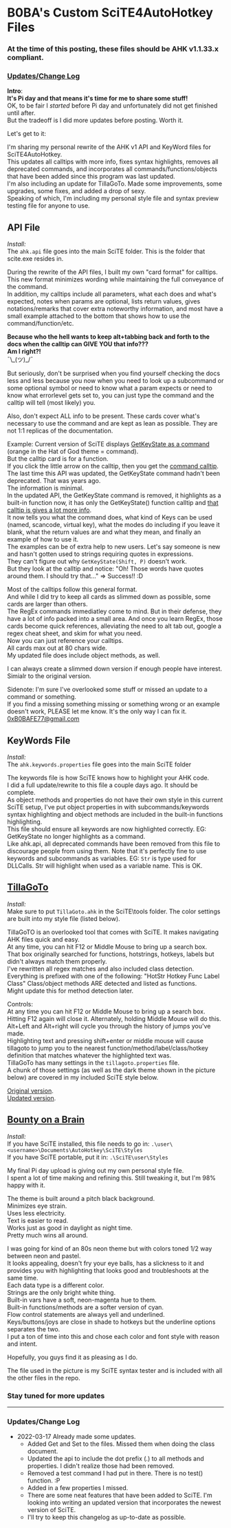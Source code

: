 
# **B0BA's Custom SciTE4AutoHotkey Files**

### At the time of this posting, these files should be AHK v1.1.33.x compliant.  

### [Updates/Change Log](#updateschange-log-1)

**Intro**:  
**It's Pi day and that means it's time for me to share some stuff!**  
OK, to be fair I *started* before Pi day and unfortunately did not get finished until after.  
But the tradeoff is I did more updates before posting. Worth it.  

Let's get to it:

I'm sharing my personal rewrite of the AHK v1 API and KeyWord files for SciTE4AutoHotkey.  
This updates all calltips with more info, fixes syntax highlights, removes all deprecated commands, and incorporates all commands/functions/objects that have been added since this program was last updated.  
I'm also including an update for TillaGoTo. Made some improvements, some upgrades, some fixes, and added a drop of sexy.  
Speaking of which, I'm including my personal style file and syntax preview testing file for anyone to use.

## API File

*Install:*  
The `ahk.api` file goes into the main SciTE folder. This is the folder that scite.exe resides in.

During the rewrite of the API files, I built my own "card format" for calltips.  
This new format minimizes wording while maintaining the full conveyance of the command.  
In addition, my calltips include all parameters, what each does and what's expected, notes when params are optional, lists return values, gives notations/remarks that cover extra noteworthy information, and most have a small example attached to the bottom that shows how to use the command/function/etc.

**Because who the hell wants to keep alt+tabbing back and forth to the docs when the calltip can GIVE YOU that info???**  
**Am I right?!**  
¯\\\_(ツ)\_/¯  

But seriously, don't be surprised when you find yourself checking the docs less and less because you now when you need to look up a subcommand or some optional symbol or need to know what a param expects or need to know what errorlevel gets set to, you can just type the command and the calltip will tell (most likely) you.  

Also, don't expect ALL info to be present. These cards cover what's necessary to use the command and are kept as lean as possible. They are not 1:1 replicas of the documentation.

Example: Current version of SciTE displays [GetKeyState as a command](https://i.imgur.com/aWgDNVf.png) (orange in the Hat of God theme = command).  
But the calltip card is for a function.  
If you click the little arrow on the calltip, then you get the [command calltip](https://i.imgur.com/ujaLVd0.png).  
The last time this API was updated, the GetKeyState command hadn't been deprecated. That was years ago.  
The information is minimal.  
In the updated API, the GetKeyState command is removed, it highlights as a built-in function now, it has only the GetKeyState() function calltip and [that calltip is gives a lot more info](https://i.imgur.com/hCafNOl.png).  
It now tells you what the command does, what kind of Keys can be used (named, scancode, virtual key), what the modes do including if you leave it blank, what the return values are and what they mean, and finally an example of how to use it.  
The examples can be of extra help to new users. Let's say someone is new and hasn't gotten used to strings requiring quotes in expressions.  
They can't figure out why `GetKeyState(Shift, P)` doesn't work.  
But they look at the calltip and notice: "Oh! Those words have quotes around them. I should try that..." => Success!! :D  

Most of the calltips follow this general format.  
And while I did try to keep all cards as slimmed down as possible, some cards are larger than others.  
The RegEx commands immediatley come to mind. But in their defense, they have a lot of info packed into a small area.
And once you learn RegEx, those cards become quick references, alleviating the need to alt tab out, google a regex cheat sheet, and skim for what you need.  
Now you can just reference your calltips.  
All cards max out at 80 chars wide.  
My updated file does include object methods, as well.

I can always create a slimmed down version if enough people have interest. Simialr to the original version.  

Sidenote: I'm sure I've overlooked some stuff or missed an update to a command or something.  
If you find a missing something missing or something wrong or an example doesn't work, PLEASE let me know. It's the only way I can fix it.  
0xB0BAFE77@gmail.com  

## KeyWords File

*Install:*  
The `ahk.keywords.properties` file goes into the main SciTE folder

The keywords file is how SciTE knows how to highlight your AHK code.  
I did a full update/rewrite to this file a couple days ago. It should be complete.  
As object methods and properties do not have their own style in this current SciTE setup, I've put object properties in with subcommands/keywords syntax highlighting and object methods are included in the built-in functions highlighting.  
This file should ensure all keywords are now highlighted correctly. EG: GetKeyState no longer highlights as a command.  
Like ahk.api, all deprecated commands have been removed from this file to discourage people from using them. 
Note that it's perfectly fine to use keywords and subcommands as variables. EG: `Str` is type used for DLLCalls. Str will highlight when used as a variable name. This is OK.

## [TillaGoTo](https://i.imgur.com/MGm68Nu.png)
*Install:*  
Make sure to put `TillaGoto.ahk` in the SciTE\tools folder.
The color settings are built into my style file (listed below).

TillaGoTO is an overlooked tool that comes with SciTE. It makes navigating AHK files quick and easy.  
At any time, you can hit F12 or Middle Mouse to bring up a search box.  
That box originally searched for functions, hotstrings, hotkeys, labels but didn't always match them properly.  
I've rewritten all regex matches and also included class detection.  
Everything is prefixed with one of the following: "HotStr Hotkey Func Label Class" 
Class/object methods ARE detected and listed as functions.  
Might update this for method detection later.  

Controls:  
At any time you can hit F12 or Middle Mouse to bring up a search box.  
Hitting F12 again will close it. Alternately, holding Middle Mouse will do this.  
Alt+Left and Alt+right will cycle you through the history of jumps you've made.  
Highlighting text and pressing shift+enter or middle mouse will cause tillagoto to jump you to the nearest function/method/label/class/hotkey definition that matches whatever the highlighted text was.  
TillaGoTo has many settings in the `tillagoto.properties` file.  
A chunk of those settings (as well as the dark theme shown in the picture below) are covered in my included SciTE style below.

[Original version](https://i.imgur.com/MMF3OJf.png).  
[Updated version](https://i.imgur.com/MGm68Nu.png).

## [Bounty on a Brain](https://i.imgur.com/1agWRh9.png)

*Install:*  
If you have SciTE installed, this file needs to go in: `.\user\<username>\Documents\AutoHotkey\SciTE\Styles`  
If you have SciTE portable, put it in: `.\SciTE\user\Styles`

My final Pi day upload is giving out my own personal style file.  
I spent a lot of time making and refining this. Still tweaking it, but I'm 98% happy with it.  

The theme is built around a pitch black background.  
Minimizes eye strain.  
Uses less electricity.  
Text is easier to read.  
Works just as good in daylight as night time.  
Pretty much wins all around.  

I was going for kind of an 80s neon theme but with colors toned 1/2 way between neon and pastel.  
It looks appealing, doesn't fry your eye balls, has a slickness to it and provides you with highlighting that looks good and troubleshoots at the same time.  
Each data type is a different color.  
Strings are the only bright white thing.  
Built-in vars have a soft, neon-magenta hue to them.  
Built-in functions/methods are a softer version of cyan.  
Flow control statements are always yell and underlined.  
Keys/buttons/joys are close in shade to hotkeys but the underline options separates the two.  
I put a ton of time into this and chose each color and font style with reason and intent.  

Hopefully, you guys find it as pleasing as I do.

The file used in the picture is my SciTE syntax tester and is included with all the other files in the repo.    

### Stay tuned for more updates

***

### Updates/Change Log
* 2022-03-17 Already made some updates.  
  * Added Get and Set to the files. Missed them when doing the class document.
  * Updated the api to include the dot prefix (.) to all methods and properties. I didn't realize those had been removed.
  * Removed a test command I had put in there. There is no test() function. :P
  * Added in a few properties I missed.
  * There are some neat features that have been added to SciTE. I'm looking into writing an updated version that incorporates the newest version of SciTE.
  * I'll try to keep this changelog as up-to-date as possible.
